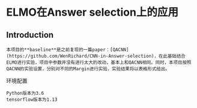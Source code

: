 # ELMO在Answer selection上的应用
## Introduction
    本项目的**baseline**是之前复现的一篇paper：[QACNN](https://github.com/WenRichard/CNN-in-Answer-selection)，在此基础结合ELMO进行实验，项目中参数并没有进行太大的改动，基本上和QACNN相同。同时，本项目按照QACNN的实验设置，分别对不同的Margin进行实验，实验结果将以表格形式给出。  

环境配置

    Python版本为3.6
    tensorflow版本为1.13
    
  
